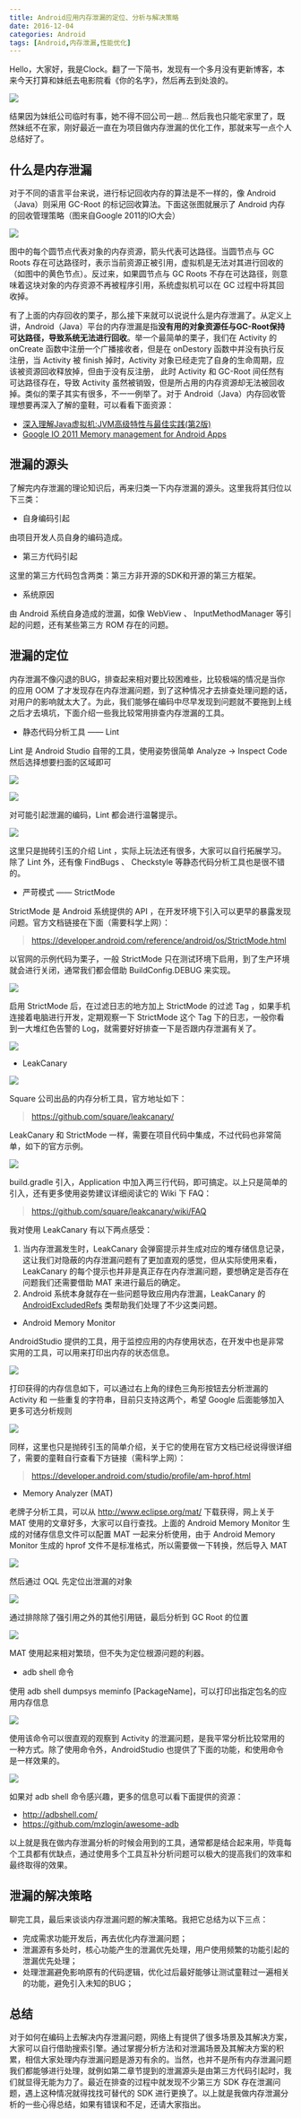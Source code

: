 ```yaml
---
title: Android应用内存泄漏的定位、分析与解决策略
date: 2016-12-04
categories: Android
tags: [Android,内存泄漏,性能优化]
---
```


Hello，大家好，我是Clock。翻了一下简书，发现有一个多月没有更新博客，本来今天打算和妹纸去电影院看《你的名字》，然后再去到处浪的。

<!-- more -->

![](https://diycode.b0.upaiyun.com/photo/2017/757f656da1b8789c54785e71fc4ef07e.jpg)

结果因为妹纸公司临时有事，她不得不回公司一趟... 然后我也只能宅家里了，既然妹纸不在家，刚好最近一直在为项目做内存泄漏的优化工作，那就来写一点个人总结好了。

## 什么是内存泄漏

对于不同的语言平台来说，进行标记回收内存的算法是不一样的，像 Android（Java）则采用 GC-Root 的标记回收算法。下面这张图就展示了 Android 内存的回收管理策略（图来自Google 2011的IO大会）

![](https://diycode.b0.upaiyun.com/photo/2017/ea7ad7378443f1b97cd12cc2954631a1.png)

图中的每个圆节点代表对象的内存资源，箭头代表可达路径。当圆节点与 GC Roots 存在可达路径时，表示当前资源正被引用，虚拟机是无法对其进行回收的（如图中的黄色节点）。反过来，如果圆节点与 GC Roots 不存在可达路径，则意味着这块对象的内存资源不再被程序引用，系统虚拟机可以在 GC 过程中将其回收掉。

有了上面的内存回收的栗子，那么接下来就可以说说什么是内存泄漏了。从定义上讲，Android（Java）平台的内存泄漏是指**没有用的对象资源任与GC-Root保持可达路径，导致系统无法进行回收**。举一个最简单的栗子，我们在 Activity 的 onCreate 函数中注册一个广播接收者，但是在 onDestory 函数中并没有执行反注册，当 Activity 被 finish 掉时，Activity 对象已经走完了自身的生命周期，应该被资源回收释放掉，但由于没有反注册， 此时 Activity 和 GC-Root 间任然有可达路径存在，导致 Activity 虽然被销毁，但是所占用的内存资源却无法被回收掉。类似的栗子其实有很多，不一一例举了。对于 Android（Java）内存回收管理想要再深入了解的童鞋，可以看看下面资源：

- [深入理解Java虚拟机:JVM高级特性与最佳实践(第2版)](https://www.amazon.cn/%E6%B7%B1%E5%85%A5%E7%90%86%E8%A7%A3Java%E8%99%9A%E6%8B%9F%E6%9C%BA-JVM%E9%AB%98%E7%BA%A7%E7%89%B9%E6%80%A7%E4%B8%8E%E6%9C%80%E4%BD%B3%E5%AE%9E%E8%B7%B5-%E5%91%A8%E5%BF%97%E6%98%8E/dp/B00D2ID4PK/ref=sr_1_2?s=books&ie=UTF8&qid=1480838289&sr=1-2&keywords=%E6%B7%B1%E5%85%A5%E7%90%86%E8%A7%A3Java%E8%99%9A%E6%8B%9F%E6%9C%BA%3AJVM%E9%AB%98%E7%BA%A7%E7%89%B9%E6%80%A7%E4%B8%8E%E6%9C%80%E4%BD%B3%E5%AE%9E%E8%B7%B5)
- [Google IO 2011 Memory management for Android Apps](http://v.youku.com/v_show/id_XMzI3NDA5MzQ4.html)

## 泄漏的源头

了解完内存泄漏的理论知识后，再来归类一下内存泄漏的源头。这里我将其归位以下三类：

- 自身编码引起

由项目开发人员自身的编码造成。

- 第三方代码引起

这里的第三方代码包含两类：第三方非开源的SDK和开源的第三方框架。

- 系统原因

由 Android 系统自身造成的泄漏，如像 WebView 、 InputMethodManager 等引起的问题，还有某些第三方 ROM 存在的问题。

## 泄漏的定位

内存泄漏不像闪退的BUG，排查起来相对要比较困难些，比较极端的情况是当你的应用 OOM 了才发现存在内存泄漏问题，到了这种情况才去排查处理问题的话，对用户的影响就太大了。为此，我们能够在编码中尽早发现到问题就不要拖到上线之后才去填坑，下面介绍一些我比较常用排查内存泄漏的工具。

- 静态代码分析工具 —— Lint

Lint 是 Android Studio 自带的工具，使用姿势很简单 Analyze -> Inspect Code 然后选择想要扫面的区域即可

![](https://diycode.b0.upaiyun.com/photo/2017/d443ac4e588c9bd7eab405002367a055.png)

![](https://diycode.b0.upaiyun.com/photo/2017/011d0a3c28e2959f202ed869e2c78754.png)

对可能引起泄漏的编码，Lint 都会进行温馨提示。

![](https://diycode.b0.upaiyun.com/photo/2017/b51a583ad624bdbf5c233483bffc458e.png)

这里只是抛砖引玉的介绍 Lint ，实际上玩法还有很多，大家可以自行拓展学习。除了 Lint 外，还有像 FindBugs 、 Checkstyle 等静态代码分析工具也是很不错的。

- 严苛模式 —— StrictMode

StrictMode 是 Android 系统提供的 API ，在开发环境下引入可以更早的暴露发现问题。官方文档链接在下面（需要科学上网）：

> https://developer.android.com/reference/android/os/StrictMode.html

以官网的示例代码为栗子，一般 StrictMode 只在测试环境下启用，到了生产环境就会进行关闭，通常我们都会借助 BuildConfig.DEBUG 来实现。

![](https://diycode.b0.upaiyun.com/photo/2017/d655c9b788a00798a9b68cd4c1c8ea5e.png)

启用 StrictMode 后，在过滤日志的地方加上 StrictMode 的过滤 Tag ，如果手机连接着电脑进行开发，定期观察一下 StrictMode 这个 Tag 下的日志，一般你看到一大堆红色告警的 Log，就需要好好排查一下是否跟内存泄漏有关了。

![](https://diycode.b0.upaiyun.com/photo/2017/66c4d54d3ba1f515b568ed3f60c37f36.png)

- LeakCanary

![](https://diycode.b0.upaiyun.com/photo/2017/e8758661a03f5b979c741bf5aaaa07c1.png)

Square 公司出品的内存分析工具，官方地址如下：

> https://github.com/square/leakcanary/

LeakCanary 和 StrictMode 一样，需要在项目代码中集成，不过代码也非常简单，如下的官方示例。

![](https://diycode.b0.upaiyun.com/photo/2017/603953245743bfeeaad848aaa613183c.png)

build.gradle 引入，Application 中加入两三行代码，即可搞定。以上只是简单的引入，还有更多使用姿势建议详细阅读它的 Wiki 下 FAQ：

> https://github.com/square/leakcanary/wiki/FAQ

我对使用 LeakCanary 有以下两点感受：

1. 当内存泄漏发生时，LeakCanary 会弹窗提示并生成对应的堆存储信息记录，这让我们对隐蔽的内存泄漏问题有了更加直观的感觉，但从实际使用来看，LeakCanary 的每个提示也并非是真正存在内存泄漏问题，要想确定是否存在问题我们还需要借助 MAT 来进行最后的确定。
2. Android 系统本身就存在一些问题导致应用内存泄漏，LeakCanary 的 [AndroidExcludedRefs](https://github.com/square/leakcanary/blob/9e74a8529ca94287fe0c3b02b7a6b39d51ecd704/leakcanary-android/src/main/java/com/squareup/leakcanary/AndroidExcludedRefs.java) 类帮助我们处理了不少这类问题。

- Android Memory Monitor

AndroidStudio 提供的工具，用于监控应用的内存使用状态，在开发中也是非常实用的工具，可以用来打印出内存的状态信息。

![](https://diycode.b0.upaiyun.com/photo/2017/ff9e8d514a5a4b91fdff6c214da44fd1.png)

打印获得的内存信息如下，可以通过右上角的绿色三角形按钮去分析泄漏的 Activity 和 一些重复的字符串，目前只支持这两个，希望 Google 后面能够加入更多可选分析规则

![](https://diycode.b0.upaiyun.com/photo/2017/dd05910330c080a653a7943dfd2ed0de.png)

同样，这里也只是抛砖引玉的简单介绍，关于它的使用在官方文档已经说得很详细了，需要的童鞋自行查看下方链接（需科学上网）：

> https://developer.android.com/studio/profile/am-hprof.html

- Memory Analyzer (MAT)

老牌子分析工具，可以从 http://www.eclipse.org/mat/ 下载获得，网上关于 MAT 使用的文章好多，大家可以自行查找。上面的 Android Memory Monitor 生成的对储存信息文件可以配置 MAT 一起来分析使用，由于 Android Memory Monitor 生成的 hprof 文件不是标准格式，所以需要做一下转换，然后导入 MAT 

![](https://diycode.b0.upaiyun.com/photo/2017/7f83ad3365059b558139c563397d5b1b.png)

然后通过 OQL 先定位出泄漏的对象

![](https://diycode.b0.upaiyun.com/photo/2017/26d33a15838ea079d30c7fc05e8054d9.png)

通过排除除了强引用之外的其他引用链，最后分析到 GC Root 的位置

![](https://diycode.b0.upaiyun.com/photo/2017/2867dd0bfd17e6a235202ad1fb8eeaf0.png)

MAT 使用起来相对繁琐，但不失为定位根源问题的利器。

- adb shell 命令

使用 adb shell dumpsys meminfo [PackageName]，可以打印出指定包名的应用内存信息

![](https://diycode.b0.upaiyun.com/photo/2017/3f0b64b33e45b7563e7f91f415f40b68.png)

使用该命令可以很直观的观察到 Activity 的泄漏问题，是我平常分析比较常用的一种方式。除了使用命令外，AndroidStudio 也提供了下面的功能，和使用命令是一样效果的。

![](https://diycode.b0.upaiyun.com/photo/2017/08e087a6f8fe70a4de3425765cb1022a.png)

如果对 adb shell 命令感兴趣，更多的信息可以看下面提供的资源：

- http://adbshell.com/
- https://github.com/mzlogin/awesome-adb

以上就是我在做内存泄漏分析的时候会用到的工具，通常都是结合起来用，毕竟每个工具都有优缺点，通过使用多个工具互补分析问题可以极大的提高我们的效率和最终取得的效果。

## 泄漏的解决策略

聊完工具，最后来谈谈内存泄漏问题的解决策略。我把它总结为以下三点：

- 完成需求功能开发后，再去优化内存泄漏问题；
- 泄漏源有多处时，核心功能产生的泄漏优先处理，用户使用频繁的功能引起的泄漏优先处理；
- 处理泄漏避免影响原有的代码逻辑，优化过后最好能够让测试童鞋过一遍相关的功能，避免引入未知的BUG；

## 总结

对于如何在编码上去解决内存泄漏问题，网络上有提供了很多场景及其解决方案，大家可以自行借助搜索引擎。通过掌握分析方法和对泄漏场景及其解决方案的积累，相信大家处理内存泄漏问题是游刃有余的。当然，也并不是所有内存泄漏问题我们都能够进行处理，就例如第二章节提到的泄漏源头是由第三方代码引起时，我们就显得无能为力了。最近在排查的过程中就发现不少第三方 SDK 存在泄漏问题，遇上这种情况就得找找可替代的 SDK 进行更换了。以上就是我做内存泄漏分析的一些心得总结，如果有错误和不足，还请大家指出。